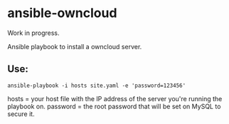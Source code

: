 ansible-owncloud
================

Work in progress.

Ansible playbook to install a owncloud server.


## Use:

`ansible-playbook -i hosts site.yaml -e 'password=123456'`

hosts = your host file with the IP address of the server you're running the playbook on.
password = the root password that will be set on MySQL to secure it.
